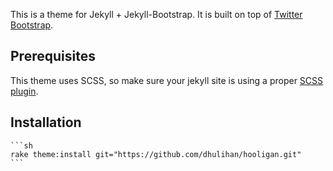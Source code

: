 This is a theme for Jekyll + Jekyll-Bootstrap. It is built on top of [Twitter Bootstrap](http://twitter.github.com/bootstrap/).

## Prerequisites

This theme uses SCSS, so make sure your jekyll site is using a proper [SCSS plugin](https://gist.github.com/960150).

## Installation

	```sh
	rake theme:install git="https://github.com/dhulihan/hooligan.git" 
	```
